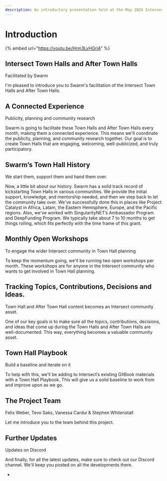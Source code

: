 ```yaml
---
description: An introductory presentation held at the May 2024 Intersect Town Hall
---
```


# Introduction

{% embed url="https://youtu.be/Hrm3LvHGriA" %}

## **Intersect Town Halls and After Town Halls**

&#x20;Facilitated by Swarm&#x20;

I'm pleased to introduce you to Swarm's facilitation of the Intersect Town Halls and After Town Halls.&#x20;

## **A Connected Experience**

&#x20;Publicity, planning and community research&#x20;

Swarm is going to facilitate these Town Halls and After Town Halls every month, making them a connected experience. This means we'll coordinate the publicity, planning, and community research together. Our goal is to create Town Halls that are engaging, welcoming, well-publicized, and truly participatory.&#x20;

## **Swarm’s Town Hall History**&#x20;

We start them, support them and hand them over.&#x20;

Now, a little bit about our history. Swarm has a solid track record of kickstarting Town Halls in various communities. We provide the initial support, knowledge, and mentorship needed, and then we step back to let the community take over. We've successfully done this in places like Project Catalyst in Africa, Latam, the Eastern Hemisphere, Europe, and the Pacific regions. Also, we've worked with SingularityNET’s Ambassador Program and DeepFunding Program. We typically take about 7 to 10 months to get things rolling, which fits perfectly with the time frame of this grant.&#x20;

## **Monthly Open Workshops**&#x20;

To engage the wider Intersect community in Town Hall planning&#x20;

To keep the momentum going, we'll be running two open workshops per month. These workshops are for anyone in the Intersect community who wants to get involved in Town Hall planning.&#x20;

## **Tracking Topics, Contributions, Decisions and Ideas.**&#x20;

Town Hall and After Town Hall content becomes an Intersect community asset.&#x20;

One of our key goals is to make sure all the topics, contributions, decisions, and ideas that come up during the Town Halls and After Town Halls are well-documented. This way, everything becomes a valuable community asset.&#x20;

## **Town Hall Playbook**&#x20;

Build a baseline and iterate on it&#x20;

To help with this, we'll be adding to Intersect’s existing GitBook materials with a Town Hall Playbook. This will give us a solid baseline to work from and improve upon as we go.&#x20;

## **The Project Team**&#x20;

Felix Weber, Tevo Saks, Vanessa Cardui & Stephen Whitenstall&#x20;

Let me introduce you to the team behind this project.&#x20;

## **Further Updates**&#x20;

Updates on Discord&#x20;

And finally, for all the latest updates, make sure to check out our Discord channel. We'll keep you posted on all the developments there.&#x20;

*
